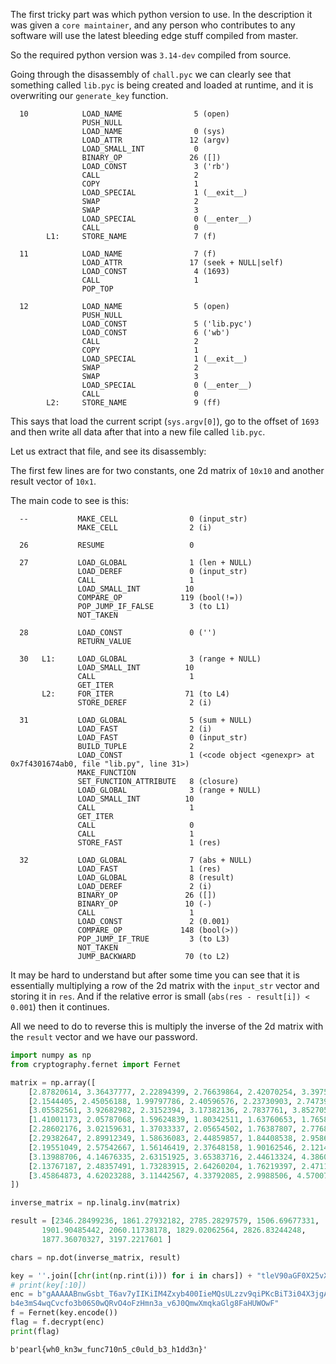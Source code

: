 The first tricky part was which python version to use. In the description it was given a ``core maintainer``, and any person who contributes to any software will use the latest bleeding edge stuff compiled from master.

So the required python version was ``3.14-dev`` compiled from source.

Going through the disassembly of ``chall.pyc`` we can clearly see that
something called ``lib.pyc`` is being created and loaded at runtime, and it is overwriting our ``generate_key`` function.

```
  10            LOAD_NAME                5 (open)
                PUSH_NULL
                LOAD_NAME                0 (sys)
                LOAD_ATTR               12 (argv)
                LOAD_SMALL_INT           0
                BINARY_OP               26 ([])
                LOAD_CONST               3 ('rb')
                CALL                     2
                COPY                     1
                LOAD_SPECIAL             1 (__exit__)
                SWAP                     2
                SWAP                     3
                LOAD_SPECIAL             0 (__enter__)
                CALL                     0
        L1:     STORE_NAME               7 (f)

  11            LOAD_NAME                7 (f)
                LOAD_ATTR               17 (seek + NULL|self)
                LOAD_CONST               4 (1693)
                CALL                     1
                POP_TOP

  12            LOAD_NAME                5 (open)
                PUSH_NULL
                LOAD_CONST               5 ('lib.pyc')
                LOAD_CONST               6 ('wb')
                CALL                     2
                COPY                     1
                LOAD_SPECIAL             1 (__exit__)
                SWAP                     2
                SWAP                     3
                LOAD_SPECIAL             0 (__enter__)
                CALL                     0
        L2:     STORE_NAME               9 (ff)

```

This says that load the current script (``sys.argv[0]``), go to the offset of ``1693`` and then write all data after that into a new file called ``lib.pyc``.

Let us extract that file, and see its disassembly:

The first few lines are for two constants, one 2d matrix of ``10x10`` and another result vector of ``10x1``.

The main code to see is this:
```
  --           MAKE_CELL                0 (input_str)
               MAKE_CELL                2 (i)

  26           RESUME                   0

  27           LOAD_GLOBAL              1 (len + NULL)
               LOAD_DEREF               0 (input_str)
               CALL                     1
               LOAD_SMALL_INT          10
               COMPARE_OP             119 (bool(!=))
               POP_JUMP_IF_FALSE        3 (to L1)
               NOT_TAKEN

  28           LOAD_CONST               0 ('')
               RETURN_VALUE

  30   L1:     LOAD_GLOBAL              3 (range + NULL)
               LOAD_SMALL_INT          10
               CALL                     1
               GET_ITER
       L2:     FOR_ITER                71 (to L4)
               STORE_DEREF              2 (i)

  31           LOAD_GLOBAL              5 (sum + NULL)
               LOAD_FAST                2 (i)
               LOAD_FAST                0 (input_str)
               BUILD_TUPLE              2
               LOAD_CONST               1 (<code object <genexpr> at 0x7f4301674ab0, file "lib.py", line 31>)
               MAKE_FUNCTION
               SET_FUNCTION_ATTRIBUTE   8 (closure)
               LOAD_GLOBAL              3 (range + NULL)
               LOAD_SMALL_INT          10
               CALL                     1
               GET_ITER
               CALL                     0
               CALL                     1
               STORE_FAST               1 (res)

  32           LOAD_GLOBAL              7 (abs + NULL)
               LOAD_FAST                1 (res)
               LOAD_GLOBAL              8 (result)
               LOAD_DEREF               2 (i)
               BINARY_OP               26 ([])
               BINARY_OP               10 (-)
               CALL                     1
               LOAD_CONST               2 (0.001)
               COMPARE_OP             148 (bool(>))
               POP_JUMP_IF_TRUE         3 (to L3)
               NOT_TAKEN
               JUMP_BACKWARD           70 (to L2)
```

It may be hard to understand but after some time you can see that it is essentially multiplying a row of the 2d matrix with the ``input_str`` vector and storing it in ``res``.
And if the relative error is small (``abs(res - result[i]) < 0.001``) then it continues.

All we need to do to reverse this is multiply the inverse of the 2d matrix with the ``result`` vector and we have our password.

```python
import numpy as np
from cryptography.fernet import Fernet

matrix = np.array([
    [2.87820614, 3.36437777, 2.22894399, 2.76639864, 2.42070254, 3.39755723, 2.80394189, 2.14227127, 2.10269065, 3.11172518],
    [2.1544405, 2.45056188, 1.99797786, 2.40596576, 2.23730903, 2.74739198, 2.02485171, 1.40173713, 1.64652018, 2.51263685],
    [3.05582561, 3.92682982, 2.3152394, 3.17382136, 2.7837761, 3.85270527, 3.70518023, 3.13272975, 2.5822312, 3.67850168],
    [1.41001173, 2.05787068, 1.59624839, 1.80342511, 1.63760653, 1.76586534, 1.56900378, 1.72811157, 1.65976157, 2.05024162],
    [2.28602176, 3.02159631, 1.37033337, 2.05654502, 1.76387807, 2.7768552, 2.53151281, 2.04959363, 1.85909947, 2.4112406],
    [2.29382647, 2.89912349, 1.58636083, 2.44859857, 1.84408538, 2.95867157, 2.75823258, 2.36303093, 1.92004264, 2.79543383],
    [2.19551049, 2.57542667, 1.56146419, 2.37648158, 1.90162546, 2.12141826, 2.43954828, 1.91472877, 1.67494709, 2.14584809],
    [3.13988706, 4.14676335, 2.63151925, 3.65383716, 2.44613324, 4.3860607, 3.48181208, 2.76051401, 2.35169318, 3.83502528],
    [2.13767187, 2.48357491, 1.73283915, 2.64260204, 1.76219397, 2.47110186, 2.39563679, 2.01023745, 1.45008358, 2.41784153],
    [3.45864873, 4.62023288, 3.11442567, 4.33792085, 2.9988506, 4.57007395, 3.80675253, 3.09856251, 2.73162108, 4.1702761]
])

inverse_matrix = np.linalg.inv(matrix)

result = [2346.28499236, 1861.27932182, 2785.28297579, 1506.69677331,
       1901.90485442, 2060.11738178, 1829.02062564, 2826.83244248,
       1877.36070327, 3197.2217601 ]

chars = np.dot(inverse_matrix, result)

key = ''.join([chr(int(np.rint(i))) for i in chars]) + "tleV90aGF0X25vX29uZV93aWxsX2tub3c="
# print(key[:10])
enc = b"gAAAAABnwGsbt_T6av7yIIKiIM4Zxyb400IieMQsULzzv9qiPKcBiT3i04X3jgAPGvRJD34Upj5cc7gCq\
b4e3mS4wqCvcfo3b06S0wQRvO4oFzHmn3a_v6J0QmwXmqkaGlg8FaHUWOwF"
f = Fernet(key.encode())
flag = f.decrypt(enc)
print(flag)
```

```
b'pearl{wh0_kn3w_func710n5_c0uld_b3_h1dd3n}'
```
